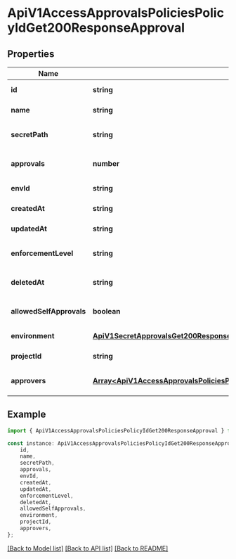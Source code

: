 # ApiV1AccessApprovalsPoliciesPolicyIdGet200ResponseApproval


## Properties

Name | Type | Description | Notes
------------ | ------------- | ------------- | -------------
**id** | **string** |  | [default to undefined]
**name** | **string** |  | [default to undefined]
**secretPath** | **string** |  | [optional] [default to undefined]
**approvals** | **number** |  | [optional] [default to 1]
**envId** | **string** |  | [default to undefined]
**createdAt** | **string** |  | [default to undefined]
**updatedAt** | **string** |  | [default to undefined]
**enforcementLevel** | **string** |  | [optional] [default to 'hard']
**deletedAt** | **string** |  | [optional] [default to undefined]
**allowedSelfApprovals** | **boolean** |  | [optional] [default to true]
**environment** | [**ApiV1SecretApprovalsGet200ResponseApprovalsInnerEnvironment**](ApiV1SecretApprovalsGet200ResponseApprovalsInnerEnvironment.md) |  | [default to undefined]
**projectId** | **string** |  | [default to undefined]
**approvers** | [**Array&lt;ApiV1AccessApprovalsPoliciesPolicyIdGet200ResponseApprovalApproversInner&gt;**](ApiV1AccessApprovalsPoliciesPolicyIdGet200ResponseApprovalApproversInner.md) |  | [optional] [default to undefined]

## Example

```typescript
import { ApiV1AccessApprovalsPoliciesPolicyIdGet200ResponseApproval } from './api';

const instance: ApiV1AccessApprovalsPoliciesPolicyIdGet200ResponseApproval = {
    id,
    name,
    secretPath,
    approvals,
    envId,
    createdAt,
    updatedAt,
    enforcementLevel,
    deletedAt,
    allowedSelfApprovals,
    environment,
    projectId,
    approvers,
};
```

[[Back to Model list]](../README.md#documentation-for-models) [[Back to API list]](../README.md#documentation-for-api-endpoints) [[Back to README]](../README.md)
